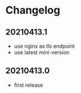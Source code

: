 # Changelog

## 20210413.1

* use nginx as tls endpoint
* use latest mini-version

## 20210413.0

* first release
